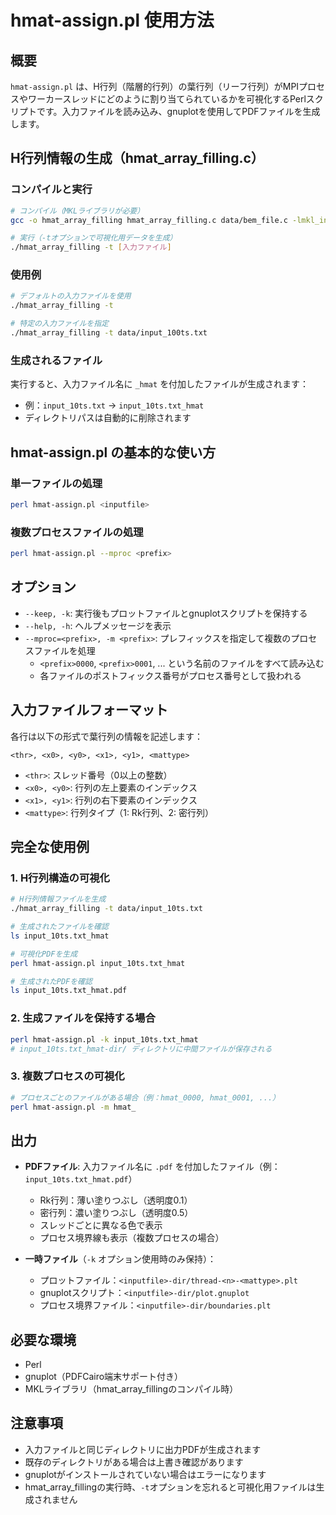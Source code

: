 # hmat-assign.pl 使用方法

## 概要
`hmat-assign.pl` は、H行列（階層的行列）の葉行列（リーフ行列）がMPIプロセスやワーカースレッドにどのように割り当てられているかを可視化するPerlスクリプトです。入力ファイルを読み込み、gnuplotを使用してPDFファイルを生成します。

## H行列情報の生成（hmat_array_filling.c）

### コンパイルと実行
```bash
# コンパイル（MKLライブラリが必要）
gcc -o hmat_array_filling hmat_array_filling.c data/bem_file.c -lmkl_intel_lp64 -lmkl_sequential -lmkl_core -lpthread -lm

# 実行（-tオプションで可視化用データを生成）
./hmat_array_filling -t [入力ファイル]
```

### 使用例
```bash
# デフォルトの入力ファイルを使用
./hmat_array_filling -t

# 特定の入力ファイルを指定
./hmat_array_filling -t data/input_100ts.txt
```

### 生成されるファイル
実行すると、入力ファイル名に `_hmat` を付加したファイルが生成されます：
- 例：`input_10ts.txt` → `input_10ts.txt_hmat`
- ディレクトリパスは自動的に削除されます

## hmat-assign.pl の基本的な使い方

### 単一ファイルの処理
```bash
perl hmat-assign.pl <inputfile>
```

### 複数プロセスファイルの処理
```bash
perl hmat-assign.pl --mproc <prefix>
```

## オプション

- `--keep, -k`: 実行後もプロットファイルとgnuplotスクリプトを保持する
- `--help, -h`: ヘルプメッセージを表示
- `--mproc=<prefix>, -m <prefix>`: プレフィックスを指定して複数のプロセスファイルを処理
  - `<prefix>0000`, `<prefix>0001`, ... という名前のファイルをすべて読み込む
  - 各ファイルのポストフィックス番号がプロセス番号として扱われる

## 入力ファイルフォーマット

各行は以下の形式で葉行列の情報を記述します：
```
<thr>, <x0>, <y0>, <x1>, <y1>, <mattype>
```

- `<thr>`: スレッド番号（0以上の整数）
- `<x0>, <y0>`: 行列の左上要素のインデックス
- `<x1>, <y1>`: 行列の右下要素のインデックス
- `<mattype>`: 行列タイプ（1: Rk行列、2: 密行列）

## 完全な使用例

### 1. H行列構造の可視化
```bash
# H行列情報ファイルを生成
./hmat_array_filling -t data/input_10ts.txt

# 生成されたファイルを確認
ls input_10ts.txt_hmat

# 可視化PDFを生成
perl hmat-assign.pl input_10ts.txt_hmat

# 生成されたPDFを確認
ls input_10ts.txt_hmat.pdf
```

### 2. 生成ファイルを保持する場合
```bash
perl hmat-assign.pl -k input_10ts.txt_hmat
# input_10ts.txt_hmat-dir/ ディレクトリに中間ファイルが保存される
```

### 3. 複数プロセスの可視化
```bash
# プロセスごとのファイルがある場合（例：hmat_0000, hmat_0001, ...）
perl hmat-assign.pl -m hmat_
```

## 出力

- **PDFファイル**: 入力ファイル名に `.pdf` を付加したファイル（例：`input_10ts.txt_hmat.pdf`）
  - Rk行列：薄い塗りつぶし（透明度0.1）
  - 密行列：濃い塗りつぶし（透明度0.5）
  - スレッドごとに異なる色で表示
  - プロセス境界線も表示（複数プロセスの場合）

- **一時ファイル**（`-k` オプション使用時のみ保持）：
  - プロットファイル：`<inputfile>-dir/thread-<n>-<mattype>.plt`
  - gnuplotスクリプト：`<inputfile>-dir/plot.gnuplot`
  - プロセス境界ファイル：`<inputfile>-dir/boundaries.plt`

## 必要な環境

- Perl
- gnuplot（PDFCairo端末サポート付き）
- MKLライブラリ（hmat_array_fillingのコンパイル時）

## 注意事項

- 入力ファイルと同じディレクトリに出力PDFが生成されます
- 既存のディレクトリがある場合は上書き確認があります
- gnuplotがインストールされていない場合はエラーになります
- hmat_array_fillingの実行時、`-t`オプションを忘れると可視化用ファイルは生成されません